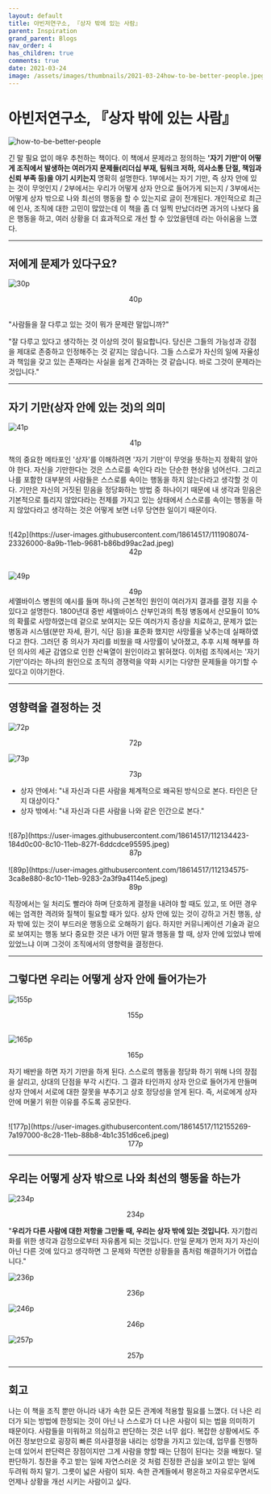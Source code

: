 ```yaml
---
layout: default
title: 아빈저연구소, 『상자 밖에 있는 사람』
parent: Inspiration
grand_parent: Blogs
nav_order: 4
has_children: true
comments: true
date: 2021-03-24
image: /assets/images/thumbnails/2021-03-24how-to-be-better-people.jpeg
---
```


# 아빈저연구소, 『상자 밖에 있는 사람』

![how-to-be-better-people](https://user-images.githubusercontent.com/18614517/111870653-4b518e80-89c9-11eb-95c9-562ba70ded02.jpeg)

긴 말 필요 없이 매우 추천하는 책이다. 이 책에서 문제라고 정의하는 **'자기 기만'이 어떻게 조직에서 발생하는 여러가지 문제들(리더십 부재, 팀워크 저하, 의사소통 단절, 책임과 신뢰 부족 등)을 야기 시키는지** 명확히 설명한다. 1부에서는 자기 기만, 즉 상자 안에 있는 것이 무엇인지 / 2부에서는 우리가 어떻게 상자 안으로 들어가게 되는지 / 3부에서는 어떻게 상자 밖으로 나와 최선의 행동을 할 수 있는지로 글이 전개된다. 개인적으로 최근에 인사, 조직에 대한 고민이 많았는데 이 책을 좀 더 일찍 만났더라면 과거의 나보다 옳은 행동을 하고, 여러 상황을 더 효과적으로 개선 할 수 있었을텐데 라는 아쉬움을 느꼈다.

---

## 저에게 문제가 있다구요?

![30p](https://user-images.githubusercontent.com/18614517/112127462-d076b680-8c08-11eb-9115-e488f9e31ae1.jpeg)

<center>40p</center><br />

"사람들을 잘 다루고 있는 것이 뭐가 문제란 말입니까?" <br />

"잘 다루고 있다고 생각하는 것 이상의 것이 필요합니다. 당신은 그들의 가능성과 강점을 제대로 존중하고 인정해주는 것 같지는 않습니다. 그들 스스로가 자신의 일에 자율성과 책임을 갖고 있는 존재라는 사실을 쉽게 간과하는 것 같습니다. 바로 그것이 문제라는 것입니다."

---

## 자기 기만(상자 안에 있는 것)의 의미

![41p](https://user-images.githubusercontent.com/18614517/111907845-63dda980-8a9a-11eb-81d9-c19564ca45b3.jpeg)

<center>41p</center>

책의 중요한 메타포인 '상자'를 이해하려면 '자기 기만'이 무엇을 뜻하는지 정확히 알아야 한다. 자신을 기만한다는 것은 스스로를 속인다 라는 단순한 현상을 넘어선다. 그리고 나를 포함한 대부분의 사람들은 스스로를 속이는 행동을 하지 않는다라고 생각할 것 이다. 기만은 자신의 거짓된 믿음을 정당화하는 방법 중 하나이기 때문에 내 생각과 믿음은 기본적으로 틀리지 않았다라는 전제를 가지고 있는 상태에서 스스로를 속이는 행동을 하지 않았다라고 생각하는 것은 어떻게 보면 너무 당연한 일이기 때문이다.

<br />
![42p](https://user-images.githubusercontent.com/18614517/111908074-23326000-8a9b-11eb-9681-b86bd99ac2ad.jpeg)

<center>42p</center>

<br/>

![49p](https://user-images.githubusercontent.com/18614517/112131133-90193780-8c0c-11eb-823f-0c7bd9ba9d9b.jpeg)

<center>49p</center>
세멜바이스 병원의 예시를 들며 하나의 근본적인 원인이 여러가지 결과를 결정 지을 수 있다고 설명한다. 1800년대 중반 세멜바이스 산부인과의 특정 병동에서 산모들이 10%의 확률로 사망하였는데 겉으로 보여지는 모든 여러가지 증상을 치료하고, 문제가 없는 병동과 시스템(분만 자세, 환기, 식단 등)을 표준화 했지만 사망률을 낮추는데 실패하였다고 한다. 그러던 중 의사가 자리를 비웠을 때 사망률이 낮아졌고, 추후 시체 해부를 하던 의사의 세균 감염으로 인한 산욕열이 원인이라고 밝혀졌다. 이처럼 조직에서는 '자기 기만'이라는 하나의 원인으로 조직의 경쟁력을 약화 시키는 다양한 문제들을 야기할 수 있다고 이야기한다.

---

## 영향력을 결정하는 것

![72p](https://user-images.githubusercontent.com/18614517/112314742-b910f980-8cec-11eb-84f8-7d0fd395d246.jpeg)

<center>72p</center>

![73p](https://user-images.githubusercontent.com/18614517/112133443-10409c80-8c0f-11eb-9ac4-8f1d9e4c2dd0.jpeg)

<center>73p</center>

- 상자 안에서: "내 자신과 다른 사람을 체계적으로 왜곡된 방식으로 본다. 타인은 단지 대상이다."
- 상자 밖에서: "내 자신과 다른 사람을 나와 같은 인간으로 본다."

<br />
![87p](https://user-images.githubusercontent.com/18614517/112134423-184d0c00-8c10-11eb-827f-6ddcdce95595.jpeg)
<center>87p</center>

<br />
![89p](https://user-images.githubusercontent.com/18614517/112134575-3ca8e880-8c10-11eb-9283-2a3f9a4114e5.jpeg)
<center>89p</center>

직장에서는 일 처리도 빨라야 하며 단호하게 결정을 내려야 할 때도 있고, 또 어떤 경우에는 엄격한 격려와 질책이 필요할 때가 있다. 상자 안에 있는 것이 강하고 거친 행동, 상자 밖에 있는 것이 부드러운 행동으로 오해하기 쉽다. 하지만 커뮤니케이션 기술과 겉으로 보여지는 행동 보다 중요한 것은 내가 어떤 말과 행동을 할 때, 상자 안에 있었냐 밖에 있었느냐 이며 그것이 조직에서의 영향력을 결정한다.

---

## 그렇다면 우리는 어떻게 상자 안에 들어가는가

![155p](https://user-images.githubusercontent.com/18614517/112152734-f52d5700-8c25-11eb-87c3-e6cf6d5fddad.jpeg)

<center>155p</center>
<br />

![165p](https://user-images.githubusercontent.com/18614517/112155063-48a0a480-8c28-11eb-9231-c08f05328645.jpeg)

<center>165p</center>

자기 배반을 하면 자기 기만을 하게 된다. 스스로의 행동을 정당화 하기 위해 나의 장점을 살리고, 상대의 단점을 부각 시킨다. 그 결과 타인까지 상자 안으로 들어가게 만들며 상자 안에서 서로에 대한 잘못을 부추기고 상호 정당성을 얻게 된다. 즉, 서로에게 상자 안에 머물기 위한 이유를 주도록 공모한다.

<br />
![177p](https://user-images.githubusercontent.com/18614517/112155269-7a197000-8c28-11eb-88b8-4b1c351d6ce6.jpeg)
<center>177p</center>

---

## 우리는 어떻게 상자 밖으로 나와 최선의 행동을 하는가

![234p](https://user-images.githubusercontent.com/18614517/112316712-b6af9f00-8cee-11eb-8ded-81dbb5550e2f.jpeg)

<center>234p</center>

"**우리가 다른 사람에 대한 저항을 그만둘 때, 우리는 상자 밖에 있는 것입니다.** 자기합리화를 위한 생각과 감정으로부터 자유롭게 되는 것입니다. 만일 문제가 먼저 자기 자신이 아닌 다른 것에 있다고 생각하면 그 문제와 직면한 상황들을 좀처럼 해결하기가 어렵습니다."
<br />

![236p](https://user-images.githubusercontent.com/18614517/112317577-8c121600-8cef-11eb-830a-18a407dde8d5.jpeg)

<center>236p</center>

![246p](https://user-images.githubusercontent.com/18614517/112318814-cc25c880-8cf0-11eb-95c3-82018b28933e.jpeg)

<center>246p</center>

![257p](https://user-images.githubusercontent.com/18614517/112319123-18710880-8cf1-11eb-8620-f01fba8c186d.jpeg)

<center>257p</center>

---

## 회고

나는 이 책을 조직 뿐만 아니라 내가 속한 모든 관계에 적용할 필요를 느꼈다. 더 나은 리더가 되는 방법에 한정되는 것이 아닌 나 스스로가 더 나은 사람이 되는 법을 의미하기 때문이다. 사람들을 미워하고 의심하고 판단하는 것은 너무 쉽다. 복잡한 상황에서도 주어진 정보만으로 굉장히 빠른 의사결정을 내리는 성향을 가지고 있는데, 업무를 진행하는데 있어서 판단력은 장점이지만 그게 사람을 향할 때는 단점이 된다는 것을 배웠다. 덜 판단하기. 칭찬을 주고 받는 일에 자연스러운 것 처럼 진정한 관심을 보이고 받는 일에 두려워 하지 말기. 그릇이 넓은 사람이 되자. 속한 관계들에서 평온하고 자유로우면서도 언제나 상황을 개선 시키는 사람이고 싶다.
